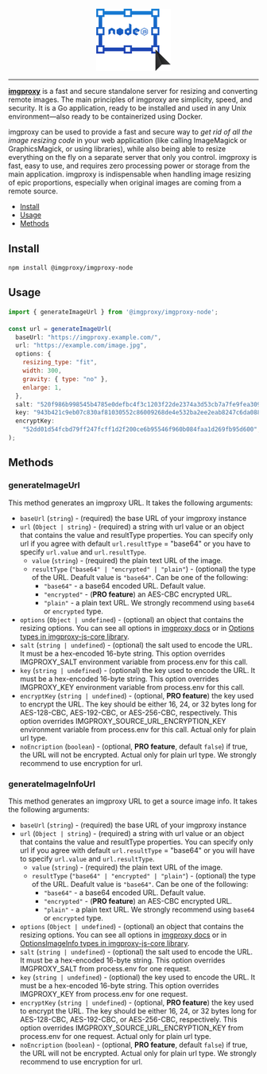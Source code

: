 <p align="center">
  <a href="https://imgproxy.net">
    <picture>
      <source media="(prefers-color-scheme: dark)" srcset="./assets/nodejs-dark.svg?sanitize=true">
      <source media="(prefers-color-scheme: light)" srcset="./assets/nodejs-light.svg?sanitize=true">
      <img width="150" alt="imgproxy-nodejs logo" src="./assets/nodejs-light.svg?sanitize=true">
    </picture>
  </a>
</p>

---

**[imgproxy](https://github.com/imgproxy/imgproxy)** is a fast and secure standalone server for resizing and converting remote images. The main principles of imgproxy are simplicity, speed, and security. It is a Go application, ready to be installed and used in any Unix environment—also ready to be containerized using Docker.

imgproxy can be used to provide a fast and secure way to _get rid of all the image resizing code_ in your web application (like calling ImageMagick or GraphicsMagick, or using libraries), while also being able to resize everything on the fly on a separate server that only you control. imgproxy is fast, easy to use, and requires zero processing power or storage from the main application. imgproxy is indispensable when handling image resizing of epic proportions, especially when original images are coming from a remote source.

- [Install](#install)
- [Usage](#usage)
- [Methods](#methods)

## Install

```bash
npm install @imgproxy/imgproxy-node
```

## Usage

```js
import { generateImageUrl } from '@imgproxy/imgproxy-node';

const url = generateImageUrl(
  baseUrl: "https://imgproxy.example.com/",
  url: "https://example.com/image.jpg",
  options: {
    resizing_type: "fit",
    width: 300,
    gravity: { type: "no" },
    enlarge: 1,
  },
  salt: "520f986b998545b4785e0defbc4f3c1203f22de2374a3d53cb7a7fe9fea309c5",
  key: "943b421c9eb07c830af81030552c86009268de4e532ba2ee2eab8247c6da0881",
  encryptKey:
    "52dd01d54fcbd79ff247fcff1d2f200ce6b95546f960b084faa1d269fb95d600",
);
```

## Methods

### generateImageUrl

This method generates an imgproxy URL.
It takes the following arguments:

- `baseUrl` (`string`) - (required) the base URL of your imgproxy instance
- `url` (`Object | string`) - (required) a string with url value or an object that contains the value and resultType properties. You can specify only url if you agree with default `url.resultType` = "base64" or you have to specify `url.value` and `url.resultType`.
  - `value` (`string`) - (required) the plain text URL of the image.
  - `resultType` (`"base64" | "encrypted" | "plain"`) - (optional) the type of the URL. Deafult value is `"base64"`.
    Can be one of the following:
    - `"base64"` - a base64 encoded URL. Default value.
    - `"encrypted"` - (**PRO feature**) an AES-CBC encrypted URL.
    - `"plain"` - a plain text URL. We strongly recommend using `base64` or `encrypted` type.
- `options` (`Object | undefined`) - (optional) an object that contains the resizing options. You can see all options in [imgproxy docs](https://docs.imgproxy.net/generating_the_url?id=processing-options) or in [Options types in imgproxy-js-core library](https://github.com/imgproxy/imgproxy-js-core/blob/main/src/types/index.ts).
- `salt` (`string | undefined`) - (optional) the salt used to encode the URL. It must be a hex-encoded 16-byte string. This option overrides IMGPROXY_SALT environment variable from process.env for this call.
- `key` (`string | undefined`) - (optional) the key used to encode the URL. It must be a hex-encoded 16-byte string. This option overrides IMGPROXY_KEY environment variable from process.env for this call.
- `encryptKey` (`string | undefined`) - (optional, **PRO feature**) the key used to encrypt the URL. The key should be either 16, 24, or 32 bytes long for AES-128-CBC, AES-192-CBC, or AES-256-CBC, respectively. This option overrides IMGPROXY_SOURCE_URL_ENCRYPTION_KEY environment variable from process.env for this call. Actual only for plain url type.
- `noEncription` (`boolean`) - (optional, **PRO feature**, default `false`) if true, the URL will not be encrypted. Actual only for plain url type. We strongly recommend to use encryption for url.

### generateImageInfoUrl

This method generates an imgproxy URL to get a source image info.
It takes the following arguments:

- `baseUrl` (`string`) - (required) the base URL of your imgproxy instance
- `url` (`Object | string`) - (required) a string with url value or an object that contains the value and resultType properties. You can specify only url if you agree with default `url.resultType` = "base64" or you will have to specify `url.value` and `url.resultType`.
  - `value` (`string`) - (required) the plain text URL of the image.
  - `resultType` (`"base64" | "encrypted" | "plain"`) - (optional) the type of the URL. Deafult value is `"base64"`.
    Can be one of the following:
    - `"base64"` - a base64 encoded URL. Default value.
    - `"encrypted"` - (**PRO feature**) an AES-CBC encrypted URL.
    - `"plain"` - a plain text URL. We strongly recommend using `base64` or `encrypted` type.
- `options` (`Object | undefined`) - (optional) an object that contains the resizing options. You can see all options in [imgproxy docs](https://docs.imgproxy.net/getting_the_image_info?id=info-options) or in [OptionsImageInfo types in imgproxy-js-core library](https://github.com/imgproxy/imgproxy-js-core/blob/main/src/types/index.ts).
- `salt` (`string | undefined`) - (optional) the salt used to encode the URL. It must be a hex-encoded 16-byte string. This option overrides IMGPROXY_SALT from process.env for one request.
- `key` (`string | undefined`) - (optional) the key used to encode the URL. It must be a hex-encoded 16-byte string. This option overrides IMGPROXY_KEY from process.env for one request.
- `encryptKey` (`string | undefined`) - (optional, **PRO feature**) the key used to encrypt the URL. The key should be either 16, 24, or 32 bytes long for AES-128-CBC, AES-192-CBC, or AES-256-CBC, respectively. This option overrides IMGPROXY_SOURCE_URL_ENCRYPTION_KEY from process.env for one request. Actual only for plain url type.
- `noEncription` (`boolean`) - (optional, **PRO feature**, default `false`) if true, the URL will not be encrypted. Actual only for plain url type. We strongly recommend to use encryption for url.
